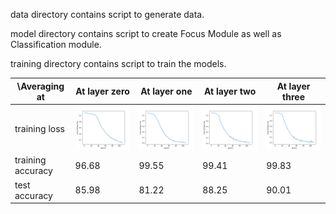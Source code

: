 data directory contains script to generate data.

model directory contains script to create Focus Module as well as Classification module.

training directory contains script to train the models.


| \Averaging at | At layer zero | At layer one |  At layer two | At layer three  |
| ------------- | ------------- | ------------ | ------------- | --------------  |
| training loss | <img src= ./layer_zero/plots/training_loss_at_zero.png width="300">  | <img src= ./layer_one/plots/training_loss_at_one.png width="300">  | <img src= ./layer_two/plots/training_loss_at_two.png width="300">  | <img src= ./layer_three/plots/training_loss_at_three.png width="300">  |
| training accuracy | 96.68   |  99.55  | 99.41 | 99.83 |
| test accuracy     | 85.98   |  81.22  | 88.25 | 90.01 |
